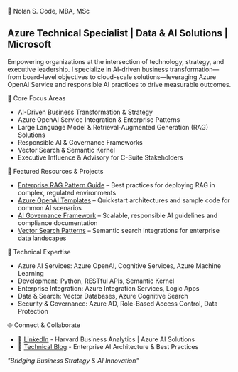 👋 Nolan S. Code, MBA, MSc
## Azure Technical Specialist | Data & AI Solutions | Microsoft

Empowering organizations at the intersection of technology, strategy, and executive leadership. I specialize in AI-driven business transformation—from board-level objectives to cloud-scale solutions—leveraging Azure OpenAI Service and responsible AI practices to drive measurable outcomes.

🎯 Core Focus Areas
- AI-Driven Business Transformation & Strategy
- Azure OpenAI Service Integration & Enterprise Patterns
- Large Language Model & Retrieval-Augmented Generation (RAG) Solutions
- Responsible AI & Governance Frameworks
- Vector Search & Semantic Kernel
- Executive Influence & Advisory for C-Suite Stakeholders

💼 Featured Resources & Projects
- [Enterprise RAG Pattern Guide](https://github.com/ncode3/rag-enterprise-framework) – Best practices for deploying RAG in complex, regulated environments
- [Azure OpenAI Templates](https://github.com/ncode3/azure-openai-templates) – Quickstart architectures and sample code for common AI scenarios
- [AI Governance Framework](https://github.com/ncode3/ai-governance-toolkit) – Scalable, responsible AI guidelines and compliance documentation
- [Vector Search Patterns](https://github.com/ncode3/vector-search-patterns) – Semantic search integrations for enterprise data landscapes

🔨 Technical Expertise
- Azure AI Services: Azure OpenAI, Cognitive Services, Azure Machine Learning
- Development: Python, RESTful APIs, Semantic Kernel
- Enterprise Integration: Azure Integration Services, Logic Apps
- Data & Search: Vector Databases, Azure Cognitive Search
- Security & Governance: Azure AD, Role-Based Access Control, Data Protection

🌐 Connect & Collaborate
- 💼 [LinkedIn](https://linkedin.com/in/nolan-s-code-mba) - Harvard Business Analytics | Azure AI Solutions
- 📝 [Technical Blog](https://ncode3.github.io/) - Enterprise AI Architecture & Best Practices

*"Bridging Business Strategy & AI Innovation"*
